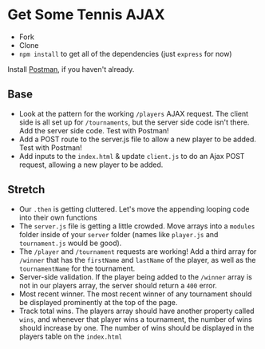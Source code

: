 # Get Some Tennis AJAX

- Fork
- Clone
- `npm install` to get all of the dependencies (just `express` for now)

Install [Postman](https://www.getpostman.com/downloads/), if you haven't already.

## Base

- Look at the pattern for the working `/players` AJAX request. The client side is all set up for `/tournaments`, but the server side code isn't there. Add the server side code. Test with Postman!
- Add a POST route to the server.js file to allow a new player to be added. Test with Postman!
- Add inputs to the `index.html` & update `client.js` to do an Ajax POST request, allowing a new player to be added.

## Stretch

- Our `.then` is getting cluttered. Let's move the appending looping code into their own functions
- The `server.js` file is getting a little crowded. Move arrays into a `modules` folder inside of your `server` folder (names like `player.js` and `tournament.js` would be good).
- The `/player` and `/tournament` requests are working! Add a third array for `/winner` that has the `firstName` and `lastName` of the player, as well as the `tournamentName` for the tournament.
- Server-side validation. If the player being added to the `/winner` array is not in our players array, the server should return a `400` error.
- Most recent winner. The most recent winner of any tournament should be displayed prominently at the top of the page.
- Track total wins. The players array should have another property called `wins`, and whenever that player wins a tournament, the number of wins should increase by one. The number of wins should be displayed in the players table on the `index.html`
